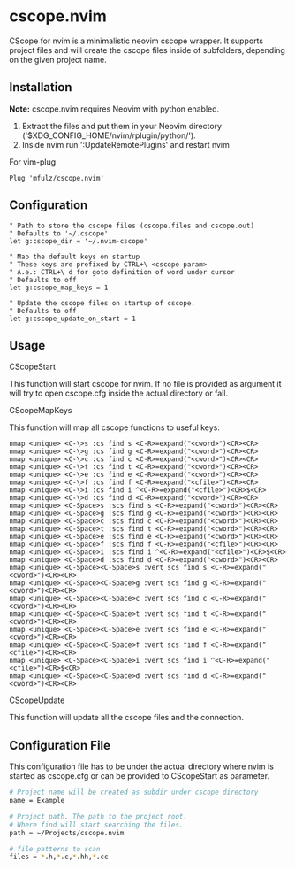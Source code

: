 cscope.nvim
===========

CScope for nvim is a minimalistic neovim cscope wrapper.
It supports project files and will create the cscope files
inside of subfolders, depending on the given project name.

## Installation

**Note:** cscope.nvim requires Neovim with python enabled.

1. Extract the files and put them in your Neovim directory
   ('$XDG_CONFIG_HOME/nvim/rplugin/python/').
2. Inside nvim run ':UpdateRemotePlugins' and restart nvim

For vim-plug
```
Plug 'mfulz/cscope.nvim'
```

## Configuration

```vim
" Path to store the cscope files (cscope.files and cscope.out)
" Defaults to '~/.cscope'
let g:cscope_dir = '~/.nvim-cscope'

" Map the default keys on startup
" These keys are prefixed by CTRL+\ <cscope param>
" A.e.: CTRL+\ d for goto definition of word under cursor
" Defaults to off
let g:cscope_map_keys = 1

" Update the cscope files on startup of cscope.
" Defaults to off
let g:cscope_update_on_start = 1
```

## Usage

CScopeStart <file>

This function will start cscope for nvim. If no file is provided as argument
it will try to open cscope.cfg inside the actual directory or fail.


CScopeMapKeys

This function will map all cscope functions to useful keys:

```vim
nmap <unique> <C-\>s :cs find s <C-R>=expand("<cword>")<CR><CR>
nmap <unique> <C-\>g :cs find g <C-R>=expand("<cword>")<CR><CR>
nmap <unique> <C-\>c :cs find c <C-R>=expand("<cword>")<CR><CR>
nmap <unique> <C-\>t :cs find t <C-R>=expand("<cword>")<CR><CR>
nmap <unique> <C-\>e :cs find e <C-R>=expand("<cword>")<CR><CR>
nmap <unique> <C-\>f :cs find f <C-R>=expand("<cfile>")<CR><CR>
nmap <unique> <C-\>i :cs find i ^<C-R>=expand("<cfile>")<CR>$<CR>
nmap <unique> <C-\>d :cs find d <C-R>=expand("<cword>")<CR><CR>
nmap <unique> <C-Space>s :scs find s <C-R>=expand("<cword>")<CR><CR>
nmap <unique> <C-Space>g :scs find g <C-R>=expand("<cword>")<CR><CR>
nmap <unique> <C-Space>c :scs find c <C-R>=expand("<cword>")<CR><CR>
nmap <unique> <C-Space>t :scs find t <C-R>=expand("<cword>")<CR><CR>
nmap <unique> <C-Space>e :scs find e <C-R>=expand("<cword>")<CR><CR>
nmap <unique> <C-Space>f :scs find f <C-R>=expand("<cfile>")<CR><CR>
nmap <unique> <C-Space>i :scs find i ^<C-R>=expand("<cfile>")<CR>$<CR>
nmap <unique> <C-Space>d :scs find d <C-R>=expand("<cword>")<CR><CR>
nmap <unique> <C-Space><C-Space>s :vert scs find s <C-R>=expand("<cword>")<CR><CR>
nmap <unique> <C-Space><C-Space>g :vert scs find g <C-R>=expand("<cword>")<CR><CR>
nmap <unique> <C-Space><C-Space>c :vert scs find c <C-R>=expand("<cword>")<CR><CR>
nmap <unique> <C-Space><C-Space>t :vert scs find t <C-R>=expand("<cword>")<CR><CR>
nmap <unique> <C-Space><C-Space>e :vert scs find e <C-R>=expand("<cword>")<CR><CR>
nmap <unique> <C-Space><C-Space>f :vert scs find f <C-R>=expand("<cfile>")<CR><CR>
nmap <unique> <C-Space><C-Space>i :vert scs find i ^<C-R>=expand("<cfile>")<CR>$<CR>
nmap <unique> <C-Space><C-Space>d :vert scs find d <C-R>=expand("<cword>")<CR><CR>
```


CScopeUpdate

This function will update all the cscope files and the connection.


## Configuration File

This configuration file has to be under the actual directory where nvim
is started as cscope.cfg or can be provided to CScopeStart as parameter.

```bash
# Project name will be created as subdir under cscope directory
name = Example

# Project path. The path to the project root.
# Where find will start searching the files.
path = ~/Projects/cscope.nvim

# file patterns to scan
files = *.h,*.c,*.hh,*.cc
```
